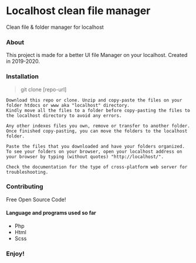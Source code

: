 # Localhost clean file manager

Clean file & folder manager for localhost

### About

This project is made for a better UI file Manager on your localhost.
Created in 2019-2020.


### Installation


> git clone [repo-url]

```
Download this repo or clone. Unzip and copy-paste the files on your folder htdocs or www aka "localhost" directory. 
Kindly move all the files to a folder before copy-pasting the files to the localhost directory to avoid any errors.

Any other indexes files you own, remove or transfer to another folder.
Once finished copy-pasting, you can move the folders to the localhost folder. 

Paste the files that you downloaded and have your folders organized. 
To see your folders on your browser, open your localhost address on your browser by typing (without quotes) "http://localhost/".

Check the documentation for the type of cross-platform web server for troubleshooting.   

```

### Contributing

Free Open Source Code! 

#### Language and programs used so far
- Php
- Html
- Scss

### Enjoy!
